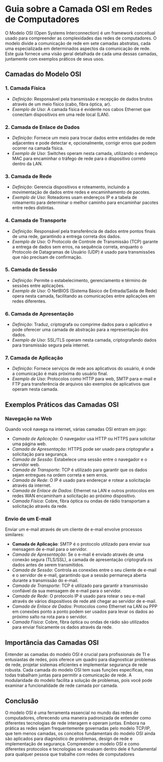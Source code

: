 # Guia sobre a Camada OSI em Redes de Computadores

O Modelo OSI (Open Systems Interconnection) é um framework conceitual usado para compreender as complexidades das redes de computadores. O modelo divide a comunicação de rede em sete camadas abstratas, cada uma especializada em determinados aspectos da comunicação de rede. Este guia fornece uma visão geral detalhada de cada uma dessas camadas, juntamente com exemplos práticos de seus usos.

## Camadas do Modelo OSI

### 1. Camada Física
- *Definição*: Responsável pela transmissão e recepção de dados brutos através de um meio físico (cabo, fibra óptica, ar).
- *Exemplo de Uso*: A camada física é evidente nos cabos Ethernet que conectam dispositivos em uma rede local (LAN).

### 2. Camada de Enlace de Dados
- *Definição*: Fornece um meio para trocar dados entre entidades de rede adjacentes e pode detectar e, opcionalmente, corrigir erros que podem ocorrer na camada física.
- *Exemplo de Uso*: Switches operam nesta camada, utilizando o endereço MAC para encaminhar o tráfego de rede para o dispositivo correto dentro da LAN.

### 3. Camada de Rede
- *Definição*: Gerencia dispositivos e roteamento, incluindo a movimentação de dados entre redes e encaminhamento de pacotes.
- *Exemplo de Uso*: Roteadores usam endereços IP e a tabela de roteamento para determinar o melhor caminho para encaminhar pacotes entre redes distintas.

### 4. Camada de Transporte
- *Definição*: Responsável pela transferência de dados entre pontos finais de uma rede, garantindo a entrega correta dos dados.
- *Exemplo de Uso*: O Protocolo de Controle de Transmissão (TCP) garante a entrega de dados sem erros, na sequência correta, enquanto o Protocolo de Datagramas de Usuário (UDP) é usado para transmissões que não precisam de confirmação.

### 5. Camada de Sessão
- *Definição*: Permite o estabelecimento, gerenciamento e término de sessões entre aplicações.
- *Exemplo de Uso*: O NetBIOS (Sistema Básico de Entrada/Saída de Rede) opera nesta camada, facilitando as comunicações entre aplicações em redes diferentes.

### 6. Camada de Apresentação
- *Definição*: Traduz, criptografa ou comprime dados para o aplicativo e pode oferecer uma camada de abstração para a representação dos dados.
- *Exemplo de Uso*: SSL/TLS operam nesta camada, criptografando dados para transmissão segura pela internet.

### 7. Camada de Aplicação
- *Definição*: Fornece serviços de rede aos aplicativos do usuário, é onde a comunicação é mais próxima do usuário final.
- *Exemplo de Uso*: Protocolos como HTTP para web, SMTP para e-mail e FTP para transferência de arquivos são exemplos de aplicativos que operam nesta camada.

## Exemplos Práticos das Camadas OSI

### Navegação na Web
Quando você navega na internet, várias camadas OSI entram em jogo:
- *Camada de Aplicação*: O navegador usa HTTP ou HTTPS para solicitar uma página web.
- *Camada de Apresentação*: HTTPS pode ser usado para criptografar a solicitação para segurança.
- *Camada de Sessão*: Estabelece uma sessão entre o navegador e o servidor web.
- *Camada de Transporte*: TCP é utilizado para garantir que os dados sejam entregues na ordem correta e sem erros.
- *Camada de Rede*: O IP é usado para endereçar e rotear a solicitação através da internet.
- *Camada de Enlace de Dados*: Ethernet na LAN e outros protocolos em redes WAN encaminham a solicitação ao próximo dispositivo.
- *Camada Física*: Cobre, fibra óptica ou ondas de rádio transportam a solicitação através da rede.

### Envio de um E-mail
Enviar um e-mail através de um cliente de e-mail envolve processos similares:
- **Camada de Aplicação**: SMTP é o protocolo utilizado para enviar sua mensagem de e-mail para o servidor.
- *Camada de Apresentação*: Se o e-mail é enviado através de uma conexão segura (TLS/SSL), a camada de apresentação criptografa os dados antes de serem transmitidos.
- *Camada de Sessão*: Controla as conexões entre o seu cliente de e-mail e o servidor de e-mail, garantindo que a sessão permaneça aberta durante a transmissão do e-mail.
- *Camada de Transporte*: TCP é utilizado para garantir a transmissão confiável da sua mensagem de e-mail para o servidor.
- *Camada de Rede*: O protocolo IP é usado para rotear o seu e-mail através de vários dispositivos de rede até chegar ao servidor de e-mail.
- *Camada de Enlace de Dados*: Protocolos como Ethernet na LAN ou PPP em conexões ponto a ponto podem ser usados para levar os dados ao próximo salto na rota para o servidor.
- *Camada Física*: Cobre, fibra óptica ou ondas de rádio são utilizados para enviar fisicamente os dados através da rede.

## Importância das Camadas OSI

Entender as camadas do modelo OSI é crucial para profissionais de TI e entusiastas de redes, pois oferece um quadro para diagnosticar problemas de rede, projetar sistemas eficientes e implementar segurança de rede robusta. Cada camada do modelo OSI tem suas funções específicas, mas todas trabalham juntas para permitir a comunicação de rede. A modularidade do modelo facilita a solução de problemas, pois você pode examinar a funcionalidade de rede camada por camada.

## Conclusão

O modelo OSI é uma ferramenta essencial no mundo das redes de computadores, oferecendo uma maneira padronizada de entender como diferentes tecnologias de rede interagem e operam juntas. Embora na prática as redes sejam frequentemente governadas pelo modelo TCP/IP, que tem menos camadas, os conceitos fundamentais do modelo OSI ainda são aplicados para diagnóstico de problemas, design de rede e implementação de segurança. Compreender o modelo OSI e como diferentes protocolos e tecnologias se encaixam dentro dele é fundamental para qualquer pessoa que trabalhe com redes de computadores
